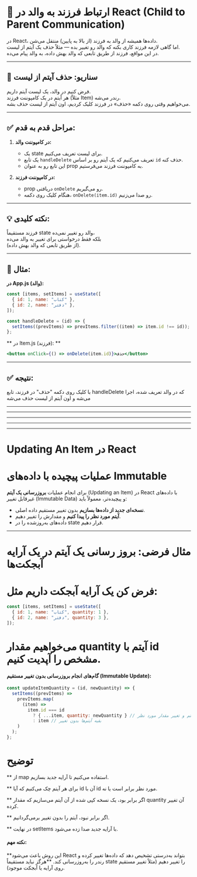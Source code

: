 # 🧠 ارتباط فرزند به والد در React (Child to Parent Communication)

در React، داده‌ها همیشه از والد به فرزند (از بالا به پایین) منتقل می‌شن.  
اما گاهی لازمه فرزند کاری بکنه که والد رو تغییر بده — مثلاً حذف یک آیتم از لیست.  
در این مواقع، فرزند از طریق تابعی که والد بهش داده، به والد پیام می‌ده.

---

## 📝 سناریو: حذف آیتم از لیست

فرض کنیم در والد، یک لیست آیتم داریم.  
هر آیتم در یک کامپوننت فرزند (مثلاً Item) رندر می‌شه.  
می‌خواهیم وقتی روی دکمه «حذف» در فرزند کلیک کردیم، اون آیتم از لیست حذف بشه.

---

## ✅ مراحل قدم به قدم:

1. **در کامپوننت والد:**

   - یک state برای لیست تعریف می‌کنیم.
   - یک تابع `handleDelete` تعریف می‌کنیم که یک آیتم رو بر اساس `id` حذف کنه.
   - این تابع رو به عنوان prop به کامپوننت فرزند می‌فرستیم.

2. **در کامپوننت فرزند:**

   - prop دریافتی `onDelete` رو می‌گیریم.
   - هنگام کلیک روی دکمه، `onDelete(item.id)` رو صدا می‌زنیم.

---

## 💡 نکته کلیدی:

فرزند مستقیماً state والد رو تغییر نمی‌ده،  
بلکه فقط درخواستی برای تغییر به والد می‌ده  
(از طریق تابعی که والد بهش داده).

---

## 🧪 مثال:

**در App.js (والد):**

```jsx
const [items, setItems] = useState([
  { id: 1, name: "کتاب" },
  { id: 2, name: "دفتر" },
]);

const handleDelete = (id) => {
  setItems((prevItems) => prevItems.filter((item) => item.id !== id));
};
```

** در Item.js (فرزند): **

```jsx
<button onClick={() => onDelete(item.id)}>حذف</button>
```

---

## ✅ نتیجه:

با کلیک روی دکمه "حذف" در فرزند،
تابع handleDelete که در والد تعریف شده، اجرا می‌شه
و اون آیتم از لیست حذف می‌شه

---

---

---

---

---

# Updating An Item در React

# عملیات پیچیده با داده‌های Immutable

برای انجام عملیات **بروزرسانی یک آیتم** (Updating an Item) در React با داده‌های غیرقابل تغییر (Immutable Data) و پیچیده‌تر، معمولاً باید:

- **نسخه‌ای جدید از داده‌ها بسازیم** بدون تغییر مستقیم داده اصلی.
- **آیتم مورد نظر را پیدا کنیم** و مقدارش را تغییر دهیم.
- داده‌های به‌روزشده را در state قرار دهیم.

---

# مثال فرضی: بروز رسانی یک آیتم در یک آرایه آبجکت‌ها

# فرض کن یک آرایه آبجکت داریم مثل:

```jsx
const [items, setItems] = useState([
  { id: 1, name: "کتاب", quantity: 1 },
  { id: 2, name: "دفتر", quantity: 3 },
]);
```

# می‌خواهیم مقدار quantity آیتم با id مشخص را آپدیت کنیم.

#### گام‌های انجام بروزرسانی بدون تغییر مستقیم (Immutable Update):

```jsx
const updateItemQuantity = (id, newQuantity) => {
  setItems((prevItems) =>
    prevItems.map(
      (item) =>
        item.id === id
          ? { ...item, quantity: newQuantity } // کپی آیتم و تغییر مقدار مورد نظر
          : item // بقیه آیتم‌ها بدون تغییر
    )
  );
};
```

# توضیح

\*\* از map استفاده می‌کنیم تا آرایه جدید بسازیم.

\*\* برای هر آیتم چک می‌کنیم که آیا id آن با id مورد نظر برابر است یا نه.

\*\* اگر برابر بود، یک نسخه کپی شده از آن آیتم می‌سازیم که مقدار quantity آن تغییر کرده.

\*\* اگر برابر نبود، آیتم را بدون تغییر برمی‌گردانیم.

\*\* در نهایت setItems با آرایه جدید صدا زده می‌شود.

#### نکته مهم:

\*\*این روش باعث می‌شود React بتواند به‌درستی تشخیص دهد که داده‌ها تغییر کرده و رندر را به‌روزرسانی کند.
\*\*هرگز نباید مستقیماً state را تغییر دهیم (مثلاً تغییر مستقیم روی آرایه یا آبجکت موجود).

